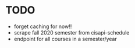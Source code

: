 # TODO
* forget caching for now!!
* scrape fall 2020 semester from cisapi-schedule
* endpoint for all courses in a semester/year
